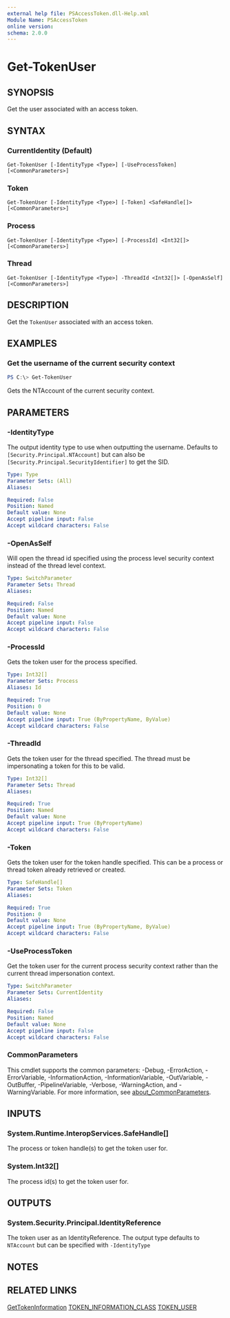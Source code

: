 ```yaml
---
external help file: PSAccessToken.dll-Help.xml
Module Name: PSAccessToken
online version:
schema: 2.0.0
---
```


# Get-TokenUser

## SYNOPSIS
Get the user associated with an access token.

## SYNTAX

### CurrentIdentity (Default)
```
Get-TokenUser [-IdentityType <Type>] [-UseProcessToken] [<CommonParameters>]
```

### Token
```
Get-TokenUser [-IdentityType <Type>] [-Token] <SafeHandle[]> [<CommonParameters>]
```

### Process
```
Get-TokenUser [-IdentityType <Type>] [-ProcessId] <Int32[]> [<CommonParameters>]
```

### Thread
```
Get-TokenUser [-IdentityType <Type>] -ThreadId <Int32[]> [-OpenAsSelf] [<CommonParameters>]
```

## DESCRIPTION
Get the `TokenUser` associated with an access token.

## EXAMPLES

### Get the username of the current security context
```powershell
PS C:\> Get-TokenUser
```

Gets the NTAccount of the current security context.

## PARAMETERS

### -IdentityType
The output identity type to use when outputting the username.
Defaults to `[Security.Principal.NTAccount]` but can also be `[Security.Principal.SecurityIdentifier]` to get the SID.

```yaml
Type: Type
Parameter Sets: (All)
Aliases:

Required: False
Position: Named
Default value: None
Accept pipeline input: False
Accept wildcard characters: False
```

### -OpenAsSelf
Will open the thread id specified using the process level security context instead of the thread level context.

```yaml
Type: SwitchParameter
Parameter Sets: Thread
Aliases:

Required: False
Position: Named
Default value: None
Accept pipeline input: False
Accept wildcard characters: False
```

### -ProcessId
Gets the token user for the process specified.

```yaml
Type: Int32[]
Parameter Sets: Process
Aliases: Id

Required: True
Position: 0
Default value: None
Accept pipeline input: True (ByPropertyName, ByValue)
Accept wildcard characters: False
```

### -ThreadId
Gets the token user for the thread specified.
The thread must be impersonating a token for this to be valid.

```yaml
Type: Int32[]
Parameter Sets: Thread
Aliases:

Required: True
Position: Named
Default value: None
Accept pipeline input: True (ByPropertyName)
Accept wildcard characters: False
```

### -Token
Gets the token user for the token handle specified.
This can be a process or thread token already retrieved or created.

```yaml
Type: SafeHandle[]
Parameter Sets: Token
Aliases:

Required: True
Position: 0
Default value: None
Accept pipeline input: True (ByPropertyName, ByValue)
Accept wildcard characters: False
```

### -UseProcessToken
Get the token user for the current process security context rather than the current thread impersonation context.

```yaml
Type: SwitchParameter
Parameter Sets: CurrentIdentity
Aliases:

Required: False
Position: Named
Default value: None
Accept pipeline input: False
Accept wildcard characters: False
```

### CommonParameters
This cmdlet supports the common parameters: -Debug, -ErrorAction, -ErrorVariable, -InformationAction, -InformationVariable, -OutVariable, -OutBuffer, -PipelineVariable, -Verbose, -WarningAction, and -WarningVariable. For more information, see [about_CommonParameters](http://go.microsoft.com/fwlink/?LinkID=113216).

## INPUTS

### System.Runtime.InteropServices.SafeHandle[]
The process or token handle(s) to get the token user for.

### System.Int32[]
The process id(s) to get the token user for.

## OUTPUTS

### System.Security.Principal.IdentityReference
The token user as an IdentityReference.
The output type defaults to `NTAccount` but can be specified with `-IdentityType`

## NOTES

## RELATED LINKS

[GetTokenInformation](https://docs.microsoft.com/en-us/windows/win32/api/securitybaseapi/nf-securitybaseapi-gettokeninformation)
[TOKEN_INFORMATION_CLASS](https://docs.microsoft.com/en-us/windows/win32/api/winnt/ne-winnt-token_information_class)
[TOKEN_USER](https://docs.microsoft.com/en-us/windows/win32/api/winnt/ns-winnt-token_user)
